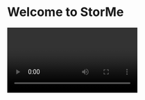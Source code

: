 # Welcome to StorMe

<video src="https://vimeo.com/1028150155" width="300">


 - May of those who do not live nearby campus end up paying exorbitant prices over summer break a storage unit. Enter StorMe. StorMe is a smart storage solution by students for students. Rather than renting a unit, you can now rent space in another students house, providing cheaper options, shorter drives, and the opportunity to earn passive income for those offering storage. 

 <img width="911" alt="Screenshot 2024-10-13 at 7 53 48 AM" src="\frontend\public\assets\images\Untitled.png">

 - The above image illustrates how we may provide security to the customer by providing them with bags and custom zip ties they write their information on to prevent tampering.

## Prerequisites
 - PostgreSQL
 - Docker
 - Azure Data Studio (or some other database tool)
 - Node.js
 
## Running Directions
1. Run `docker-compose up -d` in the root directory.
2. In a terminal, navigate to the `backend` directory:
   - Run `npm install`
   - Start the backend server with `npm start` or `node server.js`
3. Open a new terminal, navigate to the `frontend` directory:
   - Run `npm install`
   - Start the frontend with `npm start`
